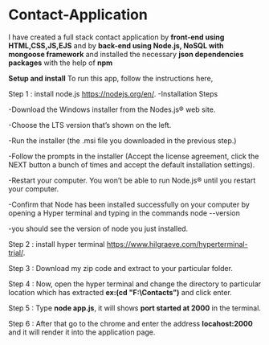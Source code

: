 # Contact-Application
I have created a full stack contact application by **front-end using HTML,CSS,JS,EJS** and by **back-end using Node.js, NoSQL with mongoose framework** and installed the necessary **json dependencies packages** with the help of **npm** 

**Setup and install**
To run this app, follow the instructions here,

Step 1 : install node.js https://nodejs.org/en/.
-Installation Steps

-Download the Windows installer from the Nodes.js® web site. 

-Choose the LTS version that’s shown on the left. 

-Run the installer (the .msi file you downloaded in the previous step.)

-Follow the prompts in the installer (Accept the license agreement, click the NEXT button a bunch of times and accept the default installation settings).

-Restart your computer. You won’t be able to run Node.js® until you restart your computer.

-Confirm that Node has been installed successfully on your computer by opening a Hyper terminal and typing in the commands node --version

-you should see the version of node you just installed.
         
Step 2 : install hyper terminal https://www.hilgraeve.com/hyperterminal-trial/.

Step 3 : Download my zip code and extract to your particular folder.

Step 4 : Now, open the hyper terminal and change the directory to particular location which has extracted **ex:(cd "F:\Contacts")** and click enter.

Step 5 : Type **node app.js**, it will shows **port started at 2000** in the terminal.

Step 6 : After that go to the chrome and enter the address **locahost:2000** and it will render it into the application page.
 
